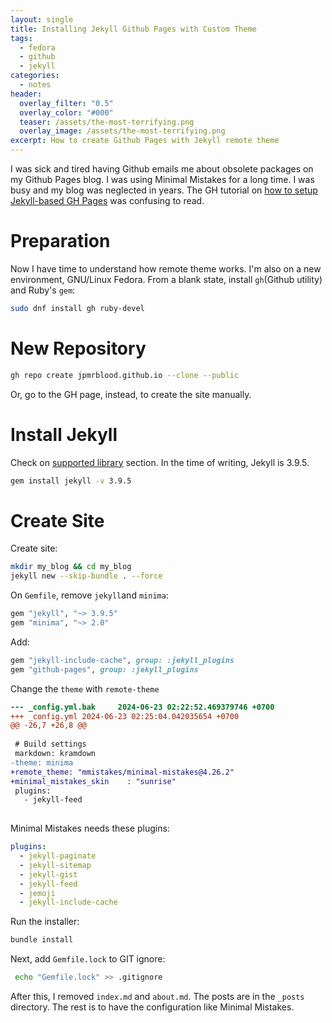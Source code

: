 ```yaml
---
layout: single
title: Installing Jekyll Github Pages with Custom Theme
tags:
  - fedora
  - github
  - jekyll
categories:
  - notes
header:
  overlay_filter: "0.5"
  overlay_color: "#000"
  teaser: /assets/the-most-terrifying.png
  overlay_image: /assets/the-most-terrifying.png
excerpt: How to create Github Pages with Jekyll remote theme 
---
```

I was sick and tired having Github emails me about obsolete packages on my Github Pages blog. I was using Minimal Mistakes for a long time. I was busy and my blog was neglected in years. The GH tutorial on [how to setup Jekyll-based GH Pages][gh-tutor] was confusing to read.

# Preparation

Now I have time to understand how remote theme works. I'm also on a new environment, GNU/Linux Fedora. From a blank state, install `gh`(Github utility) and Ruby's `gem`:

```bash
sudo dnf install gh ruby-devel 
```

# New Repository

```bash
gh repo create jpmrblood.github.io --clone --public
```
Or, go to the GH page, instead, to create the site manually.

# Install Jekyll

Check on [supported library][gh-support] section. In the time of writing, Jekyll is 3.9.5.

```bash
gem install jekyll -v 3.9.5
```

# Create Site

Create site:

```bash
mkdir my_blog && cd my_blog
jekyll new --skip-bundle . --force
```
On `Gemfile`, remove `jekyll`and `minima`:

```ruby
gem "jekyll", "~> 3.9.5"
gem "minima", "~> 2.0"
```

Add:

```ruby
gem "jekyll-include-cache", group: :jekyll_plugins
gem "github-pages", group: :jekyll_plugins
```

Change the `theme` with `remote-theme` 

```patch
--- _config.yml.bak     2024-06-23 02:22:52.469379746 +0700
+++ _config.yml 2024-06-23 02:25:04.042035654 +0700
@@ -26,7 +26,8 @@
 
 # Build settings
 markdown: kramdown
-theme: minima
+remote_theme: "mmistakes/minimal-mistakes@4.26.2"
+minimal_mistakes_skin    : "sunrise"
 plugins:
   - jekyll-feed
 
```

Minimal Mistakes needs these plugins:

```yaml
plugins:
  - jekyll-paginate
  - jekyll-sitemap
  - jekyll-gist
  - jekyll-feed
  - jemoji
  - jekyll-include-cache
```

Run the installer:

```bash
bundle install
```

Next, add `Gemfile.lock` to GIT ignore:

```bash
 echo "Gemfile.lock" >> .gitignore 
 ```

 After this, I removed `index.md` and `about.md`. The posts are in the `_posts` directory.
 The rest is to have the configuration like Minimal Mistakes.


[gh-tutor]: https://docs.github.com/en/pages/setting-up-a-github-pages-site-with-jekyll/creating-a-github-pages-site-with-jekyll
[gh-support]: https://pages.github.com/versions/
